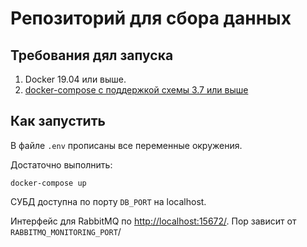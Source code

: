 # Репозиторий для сбора данных

## Требования дял запуска

1. Docker 19.04 или выше.
2. [docker-compose с поддержкой схемы 3.7 или выше](https://github.com/docker/compose)

## Как запустить

В файле `.env` прописаны все переменные окружения.

Достаточно выполнить:
```
docker-compose up
```

СУБД доступна по порту `DB_PORT` на localhost.

Интерфейс для RabbitMQ по [http://localhost:15672/](http://localhost:15672/). Пор зависит от `RABBITMQ_MONITORING_PORT`/